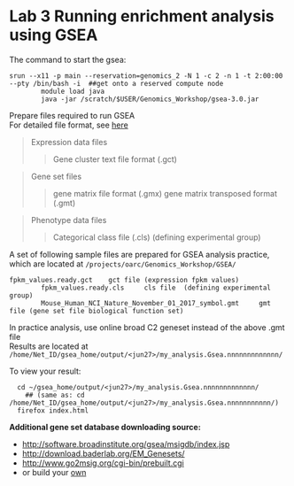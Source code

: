 # Lab 3  Running enrichment analysis using GSEA 

The command to start the gsea:
```
srun --x11 -p main --reservation=genomics_2 -N 1 -c 2 -n 1 -t 2:00:00 --pty /bin/bash -i  ##get onto a reserved compute node
        module load java
        java -jar /scratch/$USER/Genomics_Workshop/gsea-3.0.jar      

```
Prepare files required to run GSEA  
For detailed file format, see [here]( https://software.broadinstitute.org/cancer/software/gsea/wiki/index.php/Data_formats#GMX:_Gene_MatriX_file_format_.28.2A.gmx.29)

>Expression data files   
>>Gene cluster text file format (.gct)

>Gene set files
>>gene matrix file format  (.gmx)
>>gene matrix transposed format (.gmt)

>Phenotype data files
>> Categorical class file (.cls)  (defining experimental group)

A set of following sample files are prepared for GSEA analysis practice, which are located at  `/projects/oarc/Genomics_Workshop/GSEA/`
```
fpkm_values.ready.gct    gct file (expression fpkm values)
        fpkm_values.ready.cls     cls file  (defining experimental group)
        Mouse_Human_NCI_Nature_November_01_2017_symbol.gmt     gmt file (gene set file biological function set)

```
 In practice analysis, use online broad C2 geneset instead of the above .gmt file  
 Results are located at `/home/Net_ID/gsea_home/output/<jun27>/my_analysis.Gsea.nnnnnnnnnnnnn/ `  

  To view your result:
```
  cd ~/gsea_home/output/<jun27>/my_analysis.Gsea.nnnnnnnnnnnnn/  
  	## (same as: cd /home/Net_ID/gsea_home/output/<jun27>/my_analysis.Gsea.nnnnnnnnnnn/)
  firefox index.html
```
**Additional gene set database downloading source:**

  * <http://software.broadinstitute.org/gsea/msigdb/index.jsp>
  * <http://download.baderlab.org/EM_Genesets/>
  * <http://www.go2msig.org/cgi-bin/prebuilt.cgi>
  * or build your [own](http://www.go2msig.org/cgi-bin/go2msig.cgi)

                        
        


